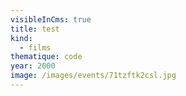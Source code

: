 ```yaml
---
visibleInCms: true
title: test
kind:
  - films
thematique: code
year: 2000
image: /images/events/71tzftk2csl.jpg
---
```

